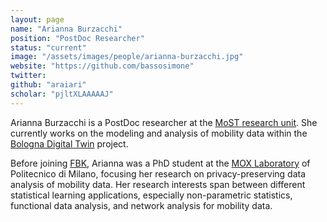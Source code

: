 ```yaml
---
layout: page
name: "Arianna Burzacchi"
position: "PostDoc Researcher"
status: "current"
image: "/assets/images/people/arianna-burzacchi.jpg"
website: "https://github.com/bassosimone"
twitter:
github: "araiari"
scholar: "pjltXLAAAAAJ"
---
```


Arianna Burzacchi is a PostDoc researcher at the [MoST research unit](/).
She currently works on the modeling and analysis of mobility data 
within the [Bologna Digital Twin](https://pmg.fbk.eu/gdb/) project.

<!--more-->

Before joining [FBK](https://www.fbk.eu/), Arianna was a PhD student at
the [MOX Laboratory](https://mox.polimi.it/) of Politecnico di Milano, 
focusing her research on privacy-preserving data analysis of mobility data. 
Her research interests span between different statistical learning applications, 
especially non-parametric statistics, functional data analysis, and network 
analysis for mobility data.